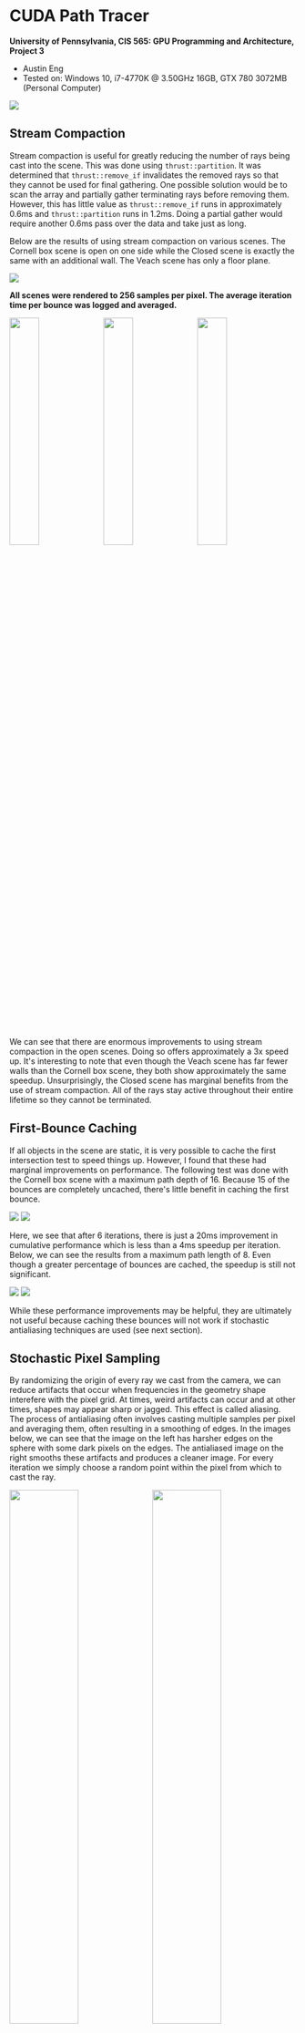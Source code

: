 CUDA Path Tracer
================

**University of Pennsylvania, CIS 565: GPU Programming and Architecture, Project 3**

* Austin Eng
* Tested on: Windows 10, i7-4770K @ 3.50GHz 16GB, GTX 780 3072MB (Personal Computer)

![](img/cornell_various_materials.png)

## Stream Compaction

Stream compaction is useful for greatly reducing the number of rays being cast into the scene. This was done using `thrust::partition`. It was determined that `thrust::remove_if` invalidates the removed rays so that they cannot be used for final gathering. One possible solution would be to scan the array and partially gather terminating rays before removing them. However, this has little value as `thrust::remove_if` runs in approximately 0.6ms and `thrust::partition` runs in 1.2ms. Doing a partial gather would require another 0.6ms pass over the data and take just as long.

Below are the results of using stream compaction on various scenes. The Cornell box scene is open on one side while the Closed scene is exactly the same with an additional wall. The Veach scene has only a floor plane.

![](img/streamCompactionGraph.png)

**All scenes were rendered to 256 samples per pixel. The average iteration time per bounce was logged and averaged.**

<img src="img/cornell.2016-10-09_00-33-27z.256samp.png" width="32%"/>
<img src="img/veach.2016-10-08_23-28-04z.256samp.png" width="32%"/>
<img src="img/closed.2016-10-09_00-02-29z.256samp.png" width="32%"/>

We can see that there are enormous improvements to using stream compaction in the open scenes. Doing so offers approximately a 3x speed up. It's interesting to note that even though the Veach scene has far fewer walls than the Cornell box scene, they both show approximately the same speedup. Unsurprisingly, the Closed scene has marginal benefits from the use of stream compaction. All of the rays stay active throughout their entire lifetime so they cannot be terminated.

## First-Bounce Caching

If all objects in the scene are static, it is very possible to cache the first intersection test to speed things up. However, I found that these had marginal improvements on performance. The following test was done with the Cornell box scene with a maximum path depth of 16. Because 15 of the bounces are completely uncached, there's little benefit in caching the first bounce. 

![](img/16spIntersectionTime.png)
![](img/16spCumulIntersectionTime.png)

Here, we see that after 6 iterations, there is just a 20ms improvement in cumulative performance which is less than a 4ms speedup per iteration. Below, we can see the results from a maximum path length of 8. Even though a greater percentage of bounces are cached, the speedup is still not significant.

![](img/8spIntersectionTime.png)
![](img/8spCumulIntersectionTime.png)

While these performance improvements may be helpful, they are ultimately not useful because caching these bounces will not work if stochastic antialiasing techniques are used (see next section).

## Stochastic Pixel Sampling

By randomizing the origin of every ray we cast from the camera, we can reduce artifacts that occur when frequencies in the geometry shape interefere with the pixel grid. At times, weird artifacts can occur and at other times, shapes may appear sharp or jagged. This effect is called aliasing. The process of antialiasing often involves casting multiple samples per pixel and averaging them, often resulting in a smoothing of edges.
In the images below, we can see that the image on the left has harsher edges on the sphere with some dark pixels on the edges. The antialiased image on the right smooths these artifacts and produces a cleaner image. For every iteration we simply choose a random point within the pixel from which to cast the ray.

<img src="img/aliased.png" width="49%" />
<img src="img/antialiased.png" width="49%" />

## Stratified Hemisphere Sampling
With standard hemisphere sampling where we choose random directions in a hemisphere, it is easy to get an unbalanced distributions. While there ought to be a uniform distribution of rays within a lobe, pure random behavior takes many, many iterations to appropriately approximate a uniform distribution. Unfortunately, we also cannot simply sample the hemisphere like a grid or we would likely end up with image artifacts.

One solution is to do stratified sampling. This solves the problem by splitting the hemisphere into strata and then randomly sampling within that strata. In my tests, I used 256 strata. This means that on the FIRST bounce, of the ith iteration, instead of sampling randomly, we will instead sample randomly within the (i % 256)th stratum. This also means that we will only get unbiased images after 256 iterations and only iterations that are multiples of 256 will have unbiased results. A huge benefit, however is that the image will converge much faster, especially if diffuse surfaces are involved. Below we can see that the images on the right (stratified) have much less noise than those on the left.

![](img/stratified.png)
**Note, this stratified sampling is also implemented for sampling lobes of Blinn-Phong materials.**

This was implemented by passing the iteration and depth to the `shade` function which would then select the approriate strata and sample within it. Two random variables were used as in typical hemisphere sampling. Their values were just scaled to fit within the chosen strata.

## Sobol Quasirandom Hemisphere Sampling
Sobol sampling is another sampling method that can be used to avoid uneven random sampling. Sobol sequences are quasirandom sequences which appear to be random, but have low discrepancy between samples. The result is well distributed samples with no discernable pattern. To implement this, I used cuRand which has builtin functionality to generate Sobol sequences, as well as many other random sequences. These were generated before shading the rays and all the random values for all the pixels were stored in GPU memory. One of the huge benefits of quasirandom sampling is that you get the benefits of random sampling, but do not require a certain number of iterations like stratified sampling.

![](img/samplingPerformance.png)

Though quasirandom sampling has nice interactive benefits (every iteration is unbiased), it may not ultimately be worth it for maximum render performance. The Sobol sequence generation incurs a large overhead that makes the sobol sequence methods much slower. Stratified sampling produces results that are visually equivalent with almost no overhead from computing random numbers.

One thing I would like to explore is computing sobol sequences on the device and not using cuRand or perhaps computing these random sequencse on the CPU while the GPU is doing other work. This may help to mitigate the performance benefits of using cuRand.

## Materials

Multiple materials were implemented. Refraction with fresnel, reflection, partially specular surfaces. Currently these all occur in one uber shader. In the future I would like to break this into multiple shader calls.